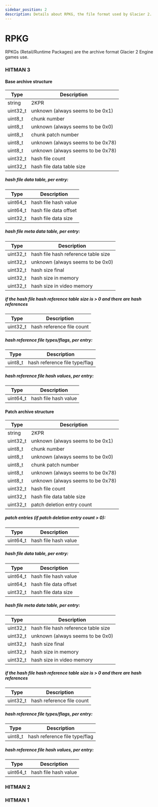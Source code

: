 ```yaml
---
sidebar_position: 2
description: Details about RPKG, the file format used by Glacier 2.
---
```


# RPKG

RPKGs (Retail/Runtime Packages) are the archive format Glacier 2 Engine games use.

### HITMAN 3
#### Base archive structure
| Type              | Description                                                                               |
|-------------------|-------------------------------------------------------------------------------------------|
| string            | 2KPR                                                                                      |
| uint32_t          | unknown (always seems to be 0x1)                                                          |
| uint8_t           | chunk number                                                                              |
| uint8_t           | unknown (always seems to be 0x0)                                                          |
| uint8_t           | chunk patch number                                                                        |
| uint8_t           | unknown (always seems to be 0x78)                                                         |
| uint8_t           | unknown (always seems to be 0x78)                                                         |
| uint32_t          | hash file count                                                                           |
| uint32_t          | hash file data table size                                                                 |
##### hash file data table, per entry:
| Type              | Description                                                                               |
|-------------------|-------------------------------------------------------------------------------------------|
| uint64_t          | hash file hash value                                                                      |
| uint64_t          | hash file data offset                                                                     |
| uint32_t          | hash file data size                                                                       |
##### hash file meta data table, per entry:
| Type              | Description                                                                               |
|-------------------|-------------------------------------------------------------------------------------------|
| uint32_t          | hash file hash reference table size                                                       |
| uint32_t          | unknown (always seems to be 0x0)                                                          |
| uint32_t          | hash size final                                                                           |
| uint32_t          | hash size in memory                                                                       |
| uint32_t          | hash size in video memory                                                                 |
##### if the hash file hash reference table size is > 0 and there are hash references
| Type              | Description                                                                               |
|-------------------|-------------------------------------------------------------------------------------------|
| uint32_t          | hash reference file count                                                                 |
##### hash reference file types/flags, per entry:
| Type              | Description                                                                               |
|-------------------|-------------------------------------------------------------------------------------------|
| uint8_t           | hash reference file type/flag                                                             |
##### hash reference file hash values, per entry:
| Type              | Description                                                                               |
|-------------------|-------------------------------------------------------------------------------------------|
| uint64_t          | hash file hash value                                                                      |

#### Patch archive structure
| Type              | Description                                                                               |
|-------------------|-------------------------------------------------------------------------------------------|
| string            | 2KPR                                                                                      |
| uint32_t          | unknown (always seems to be 0x1)                                                          |
| uint8_t           | chunk number                                                                              |
| uint8_t           | unknown (always seems to be 0x0)                                                          |
| uint8_t           | chunk patch number                                                                        |
| uint8_t           | unknown (always seems to be 0x78)                                                         |
| uint8_t           | unknown (always seems to be 0x78)                                                         |
| uint32_t          | hash file count                                                                           |
| uint32_t          | hash file data table size                                                                 |
| uint32_t          | patch deletion entry count                                                                |
##### patch entries (if patch deletion entry count > 0):
| Type              | Description                                                                               |
|-------------------|-------------------------------------------------------------------------------------------|
| uint64_t          | hash file hash value                                                                      |
##### hash file data table, per entry:
| Type              | Description                                                                               |
|-------------------|-------------------------------------------------------------------------------------------|
| uint64_t          | hash file hash value                                                                      |
| uint64_t          | hash file data offset                                                                     |
| uint32_t          | hash file data size                                                                       |
##### hash file meta data table, per entry:
| Type              | Description                                                                               |
|-------------------|-------------------------------------------------------------------------------------------|
| uint32_t          | hash file hash reference table size                                                       |
| uint32_t          | unknown (always seems to be 0x0)                                                          |
| uint32_t          | hash size final                                                                           |
| uint32_t          | hash size in memory                                                                       |
| uint32_t          | hash size in video memory                                                                 |
##### if the hash file hash reference table size is > 0 and there are hash references
| Type              | Description                                                                               |
|-------------------|-------------------------------------------------------------------------------------------|
| uint32_t          | hash reference file count                                                                 |
##### hash reference file types/flags, per entry:
| Type              | Description                                                                               |
|-------------------|-------------------------------------------------------------------------------------------|
| uint8_t           | hash reference file type/flag                                                             |
##### hash reference file hash values, per entry:
| Type              | Description                                                                               |
|-------------------|-------------------------------------------------------------------------------------------|
| uint64_t          | hash file hash value                                                                      |

### HITMAN 2

### HITMAN 1